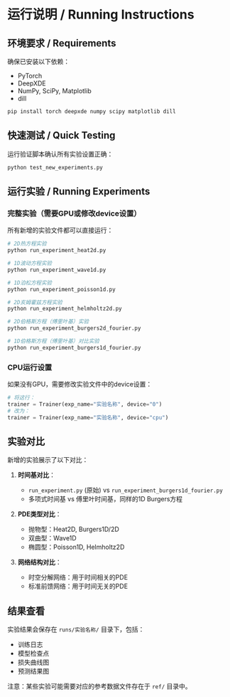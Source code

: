 # 运行说明 / Running Instructions

## 环境要求 / Requirements

确保已安装以下依赖：
- PyTorch
- DeepXDE  
- NumPy, SciPy, Matplotlib
- dill

```bash
pip install torch deepxde numpy scipy matplotlib dill
```

## 快速测试 / Quick Testing

运行验证脚本确认所有实验设置正确：
```bash
python test_new_experiments.py
```

## 运行实验 / Running Experiments

### 完整实验（需要GPU或修改device设置）
所有新增的实验文件都可以直接运行：

```bash
# 2D热方程实验
python run_experiment_heat2d.py

# 1D波动方程实验  
python run_experiment_wave1d.py

# 1D泊松方程实验
python run_experiment_poisson1d.py

# 2D亥姆霍兹方程实验
python run_experiment_helmholtz2d.py

# 2D伯格斯方程（傅里叶基）实验
python run_experiment_burgers2d_fourier.py

# 1D伯格斯方程（傅里叶基）对比实验
python run_experiment_burgers1d_fourier.py
```

### CPU运行设置

如果没有GPU，需要修改实验文件中的device设置：
```python
# 将这行：
trainer = Trainer(exp_name="实验名称", device="0")
# 改为：
trainer = Trainer(exp_name="实验名称", device="cpu")
```

## 实验对比

新增的实验展示了以下对比：

1. **时间基对比**：
   - `run_experiment.py` (原始) vs `run_experiment_burgers1d_fourier.py`
   - 多项式时间基 vs 傅里叶时间基，同样的1D Burgers方程

2. **PDE类型对比**：
   - 抛物型：Heat2D, Burgers1D/2D 
   - 双曲型：Wave1D
   - 椭圆型：Poisson1D, Helmholtz2D

3. **网络结构对比**：
   - 时空分解网络：用于时间相关的PDE
   - 标准前馈网络：用于时间无关的PDE

## 结果查看

实验结果会保存在 `runs/实验名称/` 目录下，包括：
- 训练日志
- 模型检查点  
- 损失曲线图
- 预测结果图

注意：某些实验可能需要对应的参考数据文件存在于 `ref/` 目录中。